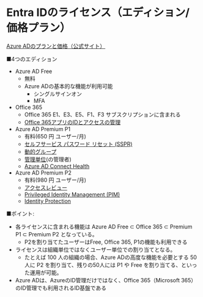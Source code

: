 # Entra IDのライセンス（エディション/価格プラン）

[Azure ADのプランと価格（公式サイト）](https://www.microsoft.com/ja-jp/security/business/identity-access/azure-active-directory-pricing)

■4つのエディション

- Azure AD Free
  - 無料
  - Azure ADの基本的な機能が利用可能
    - シングルサインオン
    - MFA
- Office 365
  - Office 365 E1、E3、E5、F1、F3 サブスクリプションに含まれる
  - [Office 365アプリのIDとアクセスの管理](https://licensecounter.jp/microsoft365/blog/2019/11/aad-premium.html)
- Azure AD Premium P1
  - 有料(650 円 ユーザー/月)
  - [セルフサービス パスワード リセット (SSPR)](https://learn.microsoft.com/ja-jp/azure/active-directory/authentication/concept-sspr-howitworks)
  - [動的グループ](https://learn.microsoft.com/ja-jp/azure/active-directory/enterprise-users/groups-dynamic-membership)
  - [管理単位](https://learn.microsoft.com/ja-jp/azure/active-directory/roles/administrative-units)(の管理者)
  - [Azure AD Connect Health](https://learn.microsoft.com/ja-jp/azure/active-directory/hybrid/reference-connect-health-faq)
- Azure AD Premium P2
  - 有料(980 円 ユーザー/月)
  - [アクセスレビュー](https://learn.microsoft.com/ja-jp/azure/active-directory/governance/access-reviews-overview)
  - [Privileged Identity Management (PIM)](https://learn.microsoft.com/ja-jp/azure/active-directory/privileged-identity-management/pim-configure)
  - [Identity Protection](https://learn.microsoft.com/ja-jp/azure/active-directory/identity-protection/overview-identity-protection)

■ポイント:

- 各ライセンスに含まれる機能は Azure AD Free ⊂ Office 365 ⊂ Premium P1 ⊂ Premium P2 となっている。
  - P2を割り当てたユーザーはFree, Office 365, P1の機能も利用できる
- ライセンスは組織単位ではなくユーザー単位での割り当てとなる。
  - たとえば 100 人の組織の場合、Azure ADの高度な機能を必要とする 50人に P2 を割り当て、残りの50人には P1 や Free を割り当てる、といった運用が可能。
- Azure ADは、AzureのID管理だけではなく、Office 365（Microsoft 365）のID管理でも利用されるID基盤である

